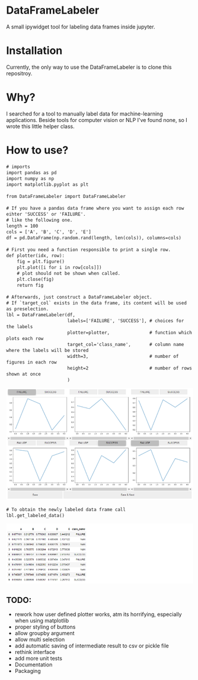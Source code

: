 # DataFrameLabeler
A small ipywidget tool for labeling data frames inside jupyter.

# Installation

Currently, the only way to use the DataFrameLabeler is to clone this repositroy.

# Why?

I searched for a tool to manually label data for machine-learning applications. Beside tools for computer vision
or NLP I've found none, so I wrote this little helper class.

# How to use?


```
# imports
import pandas as pd
import numpy as np
import matplotlib.pyplot as plt

from DataFrameLabeler import DataFrameLabeler

# If you have a pandas data frame where you want to assign each row eihter 'SUCCESS' or 'FAILURE'.
# like the following one.
length = 100
cols = ['A', 'B', 'C', 'D', 'E']
df = pd.DataFrame(np.random.rand(length, len(cols)), columns=cols)

# First you need a function responsible to print a single row.
def plotter(idx, row):
    fig = plt.figure()
    plt.plot([i for i in row[cols]])
    # plot should not be shown when called.
    plt.close(fig)
    return fig
    
# Afterwards, just construct a DataFrameLabeler object.
# If `target_col` exists in the data frame, its content will be used as preselection.
lbl = DataFrameLabeler(df,
                       labels=['FAILURE', 'SUCCESS'], # choices for the labels
                       plotter=plotter,               # function which plots each row
                       target_col='class_name',       # column name where the labels will be stored
                       width=3,                       # number of figures in each row
                       height=2                       # number of rows shown at once
                       )
```
![DataFrameLabeler](images/screenshot_lbl.png)
```
# To obtain the newly labeled data frame call
lbl.get_labeled_data()
```
![Result](images/screenshot_res.png)

## TODO:
* rework how user defined plotter works, atm its horrifying, especially when
  using matplotlib
* proper styling of buttons
* allow groupby argument
* allow multi selection
* add automatic saving of intermediate result to csv or pickle file
* rethink interface
* add more unit tests
* Documentation
* Packaging
